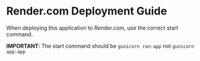 # Render.com Deployment Guide

When deploying this application to Render.com, use the correct start command.

**IMPORTANT:** The start command should be `gunicorn run:app` not `gunicorn app:app`